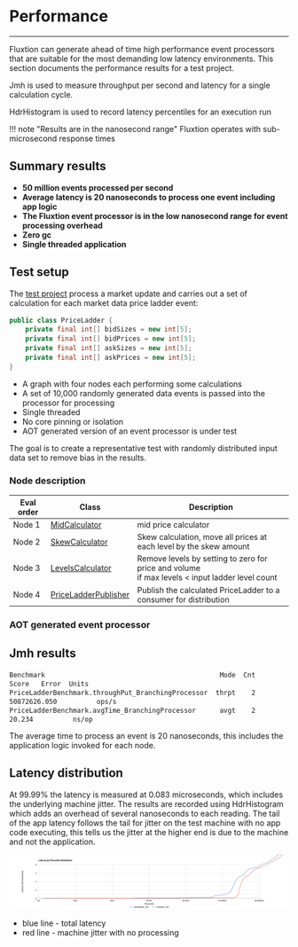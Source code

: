 # Performance
---

Fluxtion can generate ahead of time high performance event processors that are suitable for the most demanding low
latency environments. This section documents the performance results for a test project.

Jmh is used to measure throughput per second and latency for a single calculation cycle.

HdrHistogram is used to record latency percentiles for an execution run

!!! note "Results are in the nanosecond range"
    Fluxtion operates with sub-microsecond response times

## Summary results

* **50 million events processed per second**
* **Average latency is 20 nanoseconds to process one event including app logic**
* **The Fluxtion event processor is in the low nanosecond range for event processing overhead**
* **Zero gc**
* **Single threaded application**

## Test setup

The [test project]({{fluxtion_example_src}}/compiler/aot-compiler) process a market update and carries out a set of
calculation for each market data price ladder event:

```java
public class PriceLadder {
    private final int[] bidSizes = new int[5];
    private final int[] bidPrices = new int[5];
    private final int[] askSizes = new int[5];
    private final int[] askPrices = new int[5];
}
```

* A graph with four nodes each performing some calculations
* A set of 10,000 randomly generated data events is passed into the processor for processing
* Single threaded
* No core pinning or isolation
* AOT generated version of an event processor is under test

The goal is to create a representative test with randomly distributed input data set to remove bias in the results.

### Node description

| Eval order | Class                                                                                                                                                        | Description                                                                                         |
|------------|--------------------------------------------------------------------------------------------------------------------------------------------------------------|-----------------------------------------------------------------------------------------------------|
| Node 1     | [MidCalculator]({{fluxtion_example_src}}/compiler/aot-compiler/src/main/java/com/telamin/fluxtion/example/compile/aot/node/MidCalculator.java)               | mid price calculator                                                                                |
| Node 2     | [SkewCalculator]({{fluxtion_example_src}}/compiler/aot-compiler/src/main/java/com/telamin/fluxtion/example/compile/aot/node/SkewCalculator.java)             | Skew calculation, move all prices at each level by the skew amount                                  |
| Node 3     | [LevelsCalculator]({{fluxtion_example_src}}/compiler/aot-compiler/src/main/java/com/telamin/fluxtion/example/compile/aot/node/LevelsCalculator.java)         | Remove levels by setting to zero for price and volume <br/>if max levels < input ladder level count |
| Node 4     | [PriceLadderPublisher]({{fluxtion_example_src}}/compiler/aot-compiler/src/main/java/com/telamin/fluxtion/example/compile/aot/node/PriceLadderPublisher.java) | Publish the calculated PriceLadder to a consumer for distribution                                   |


### AOT generated event processor


## Jmh results

```console
Benchmark                                            Mode  Cnt         Score   Error  Units
PriceLadderBenchmark.throughPut_BranchingProcessor  thrpt    2  50872626.050          ops/s
PriceLadderBenchmark.avgTime_BranchingProcessor      avgt    2        20.234          ns/op
```

The average time to process an event is 20 nanoseconds, this includes the application logic invoked for each node.

## Latency distribution

At 99.99% the latency is measured at 0.083 microseconds, which includes the underlying machine jitter. The results are
recorded using HdrHistogram which adds an overhead of several nanoseconds to each reading. The tail of the app latency
follows the tail for jitter on the test machine with no app code executing, this tells us the jitter at the higher
end is due to the machine and not the application.

![](../images/aot_latency_histogram.png)

* blue line - total latency
* red line - machine jitter with no processing